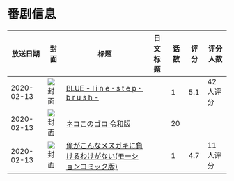# 番剧信息

|放送日期|封面|标题|日文标题|话数|评分|评分人数|
|---|---|---|---|---|---|---|
|2020-02-13|![封面](https://lain.bgm.tv/pic/cover/c/4f/91/300357_vDKF4.jpg)|[BLUE - l i n e・s t e p・b r u s h -](https://bangumi.tv/subject/300357)||1|5.1|42人评分|
|2020-02-13|![封面](https://lain.bgm.tv/pic/cover/c/05/39/380580_BzuCo.jpg)|[ネコこのゴロ 令和版](https://bangumi.tv/subject/380580)||20|||
|2020-02-13|![封面](https://bangumi.tv/img/no_icon_subject.png)|[俺がこんなメスガキに負けるわけがない(モーションコミック版)](https://bangumi.tv/subject/302199)||1|4.7|11人评分|
